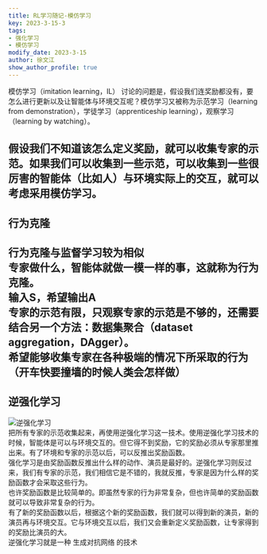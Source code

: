 ```yaml
---
title: RL学习随记-模仿学习
key: 2023-3-15-3
tags: 
- 强化学习
- 模仿学习
modify_date: 2023-3-15
author: 徐文江
show_author_profile: true
---
```


模仿学习（imitation learning，IL） 讨论的问题是，假设我们连奖励都没有，要怎么进行更新以及让智能体与环境交互呢？模仿学习又被称为示范学习（learning from demonstration），学徒学习（apprenticeship learning），观察学习（learning by watching）。          
<!--more-->     
假设我们不知道该怎么定义奖励，就可以收集专家的示范。如果我们可以收集到一些示范，可以收集到一些很厉害的智能体（比如人）与环境实际上的交互，就可以考虑采用模仿学习。
---------------       
## 行为克隆      
行为克隆与监督学习较为相似         
专家做什么，智能体就做一模一样的事，这就称为行为克隆。         
输入S，希望输出A     
专家的示范有限，只观察专家的示范是不够的，还需要结合另一个方法：数据集聚合（dataset aggregation，DAgger）。        
希望能够收集专家在各种极端的情况下所采取的行为（开车快要撞墙的时候人类会怎样做）        
---------------          
## 逆强化学习        
![逆强化学习](https://datawhalechina.github.io/easy-rl/img/ch11/11.7b.png)        
把所有专家的示范收集起来，再使用逆强化学习这一技术。使用逆强化学习技术的时候，智能体是可以与环境交互的。但它得不到奖励，它的奖励必须从专家那里推出来。有了环境和专家的示范以后，可以反推出奖励函数。          
强化学习是由奖励函数反推出什么样的动作、演员是最好的。逆强化学习则反过来，我们有专家的示范，我们相信它是不错的，我就反推，专家是因为什么样的奖励函数才会采取这些行为。          
也许奖励函数是比较简单的。即虽然专家的行为非常复杂，但也许简单的奖励函数就可以导致非常复杂的行为。        
有了新的奖励函数以后，根据这个新的奖励函数，我们就可以得到新的演员，新的演员再与环境交互。它与环境交互以后，我们又会重新定义奖励函数，让专家得到的奖励比演员的大。        
逆强化学习就是一种 生成对抗网络 的技术        





